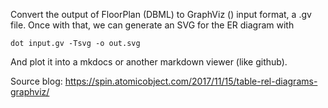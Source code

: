 Convert the output of FloorPlan (DBML) to GraphViz () input format, a .gv file.
Once with that, we can generate an SVG for the ER diagram with
```
dot input.gv -Tsvg -o out.svg
```
And plot it into a mkdocs or another markdown viewer (like github).

Source blog: https://spin.atomicobject.com/2017/11/15/table-rel-diagrams-graphviz/

